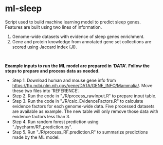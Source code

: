 # ml-sleep
Script used to build machine learning model to predict sleep genes. Features are built using two lines of information. <br />
  1. Genome-wide datasets with evidence of sleep genes enrichment. <br />
  2. Gene and protein knowledge from annotated gene set collections are scored using Jaccard index (JI). <br />

<br />

**Example inputs to run the ML model are prepared in 'DATA'. Follow the steps to prepare and process data as needed.**
 -  Step 1. Download human and mouse gene info from https://ftp.ncbi.nlm.nih.gov/gene/DATA/GENE_INFO/Mammalia/. Move these two files into 'REFERENCE'. <br />
 -  Step 2. Run the code in "./R/process_rawInput.R" to prepare input table. <br />
 -  Step 3. Run the code in "./R/calc_EvidenceFactors.R" to calculate evidence factors for each genome-wide data. Five processed datasets are available as example. The new table will only remove those data with evidence factors less than 3. <br />
 -  Step 4. Run random forest prediction using "./pycharm/RF_prediction.py". <br />
 -  Step 5. Run "./R/process_RF.prediction.R" to summarize predictions made by the ML model. <br />


